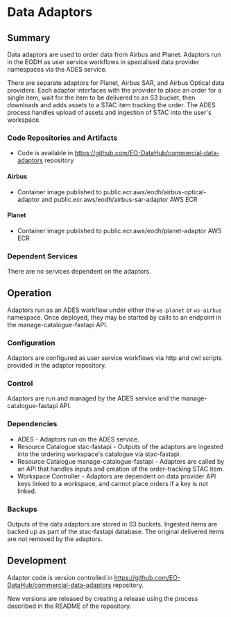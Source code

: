 # Data Adaptors

## Summary

Data adaptors are used to order data from Airbus and Planet. Adaptors run in the EODH as user service workflows in specialised data provider namespaces via the ADES service.

There are separate adaptors for Planet, Airbus SAR, and Airbus Optical data providers. Each adaptor interfaces with the provider to place an order for a single item, wait for the item to be delivered to an S3 bucket, then downloads and adds assets to a STAC item tracking the order. The ADES process handles upload of assets and ingestion of STAC into the user's workspace.


### Code Repositories and Artifacts

- Code is available in https://github.com/EO-DataHub/commercial-data-adaptors repository

#### Airbus
- Container image published to public.ecr.aws/eodh/airbus-optical-adaptor and public.ecr.aws/eodh/airbus-sar-adaptor AWS ECR

#### Planet
- Container image published to public.ecr.aws/eodh/planet-adaptor AWS ECR


### Dependent Services

There are no services dependent on the adaptors.


## Operation

Adaptors run as an ADES workflow under either the `ws-planet` or `ws-airbus` namespace. Once deployed, they may be started by calls to an endpoint in the manage-catalogue-fastapi API.


### Configuration

Adaptors are configured as user service workflows via http and cwl scripts provided in the adaptor repository.


### Control

Adaptors are run and managed by the ADES service and the manage-catalogue-fastapi API. 

### Dependencies

- ADES - Adaptors run on the ADES service.
- Resource Catalogue stac-fastapi - Outputs of the adaptors are ingested into the ordering workspace's catalogue via stac-fastapi.
- Resource Catalogue manage-catalogue-fastapi - Adaptors are called by an API that handles inputs and creation of the order-tracking STAC item.
- Workspace Controller - Adaptors are dependent on data provider API keys linked to a workspace, and cannot place orders if a key is not linked.


### Backups

Outputs of the data adaptors are stored in S3 buckets. Ingested items are backed up as part of the stac-fastapi database. The original delivered items are not removed by the adaptors.


## Development

Adaptor code is version controlled in https://github.com/EO-DataHub/commercial-data-adaptors repository.

New versions are released by creating a release using the process described in the README of the repository.

